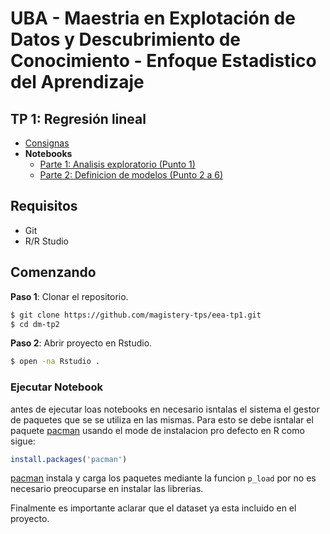 # UBA - Maestria en Explotación de Datos y Descubrimiento de Conocimiento - Enfoque Estadistico del Aprendizaje


## TP 1: Regresión lineal

* [Consignas](https://github.com/magistery-tps/eea-tp1/blob/master/docs/consignas.pdf)
* **Notebooks**
  * [Parte 1: Analisis exploratorio (Punto 1)](https://rpubs.com/adrianmarino/eea-tp1-parte-1)
  * [Parte 2: Definicion de modelos (Punto 2 a 6)](https://rpubs.com/adrianmarino/eea-tp1-parte-2)

## Requisitos

* Git
* R/R Studio

## Comenzando

**Paso 1**:  Clonar el repositorio.

```bash
$ git clone https://github.com/magistery-tps/eea-tp1.git
$ cd dm-tp2
```

**Paso 2**:  Abrir proyecto en Rstudio.

```bash
$ open -na Rstudio .
```

### Ejecutar Notebook

antes de ejecutar loas notebooks en necesario isntalas el sistema el gestor de paquetes que se se utiliza en las mismas. Para esto se debe isntalar el paquete [pacman](https://github.com/trinker/pacman) usando el mode de instalacion pro defecto en R como sigue:

```R
install.packages('pacman')
```

[pacman](https://github.com/trinker/pacman) instala y carga los paquetes mediante la funcion `p_load` por no es necesario preocuparse en instalar las librerias.

Finalmente es importante aclarar que el dataset ya esta incluido en el proyecto.
